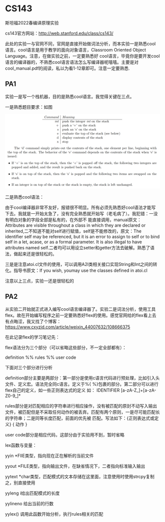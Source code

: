 # CS143
斯坦福2022春编译原理实验

cs143官方网站：http://web.stanford.edu/class/cs143/

此处的实验一与官网不同，官网是直接开始做词法分析，而本实验一是熟悉cool语言。cool语言是用于教学的面向对象语言，Classroom Oriented Object Language。注意，在做实验之前，一定要熟悉好
cool语言，毕竟你是要开发cool语言的编译器的，不熟悉cool语言语法怎么写编译器呢嘻嘻。主要是对cool_manual.pdf的阅读，私以为看1-12章即可。注意一定要熟悉.

## PA1

实验一是写一个栈机器，目的是熟悉cool语言。我觉得关键在三点。

一是熟悉题目要求：如图

![](PA1.png)

二是熟悉cool语法：

由于cool编译器非常不友好，报错很不明显。所有必须先熟悉好cool语法才能写下去。我就是一开始太急了，没有完全熟悉就开始写（老毛病了）。我犯错：一没有明白对象的字段全部是私有的，在外部不
能直接调用，manual原文： Attributes are visible throughout a class in which they are declared or inherited,二不知道不能对self进行赋值，self是不能修改的，原文：The 
identifier self may be referenced, but it is an error to assign to self or to bind self in a let, acase, or as a formal parameter. It is also illegal to have 
attributes named self.二者均可以用设立setter和getter方法去破解。熟悉了语法，做起来还是很轻松的。

三是是注意atoi.cl文件的使用，可以调用A2I类相关接口实现String和Int之间的转化。指导书原文：If you wish, youmay use the classes defined in atoi.cl

注意以上三点，实验一还是很轻松的

## PA2

从实验二开始就正式进入编写cool语言编译器了。实验二是词法分析，使用工具flex。故在开始编写程序之前一定要熟悉好flex的使用。感觉官网给的flex看上去有点晦涩，我又找了个博客：
https://www.cxyzjd.com/article/weixin_44007632/108666375

在此记录flex的学习笔记先：

flex语法分为三个部分（可以省略这些部分，不一定全部都有）：

definition
%%
rules
%%
user code

下面对三个部分进行分析

definition部分主要是两部分：第一部分是使用c语言代码进行预处理，比如引入头文件、定义宏。语法完全同c语言。定义于%{ %}包裹的部分。第二部分可以进行flex自己的定义，如一些正则表达式的定义
如： IDENTIFIER [a-zA-Z_]+[a-zA-Z0-9_]*

rules部分是对匹配相应的字符串进行相应操作，没有被匹配的原封不动写入输出文件，被匹配但是不采取任何动作的被丢弃。匹配有两个原则，一是尽可能匹配长的字符串；二是同等长度匹配，前面的优先被
匹配。写法如下：{正则表达式或定义}		{ 动作 }

user code部分是相应代码，这部分由于实验用不到，暂时省略

lex函数与变量：

yyin *FIlE类型，指向现在正在解析的当前文件

yyout *FILE类型，指向输出文件，在缺省情况下，二者指向标准输入输出

yytext *char类型，匹配模式的文本存储在这里面，注意使用时使用strcpy复制之，别直接使用

yyleng i给出匹配模式的长度

yylineno 给出当前的行数

yylex() 调用此函数开始分析，执行rules相关的匹配
 
























